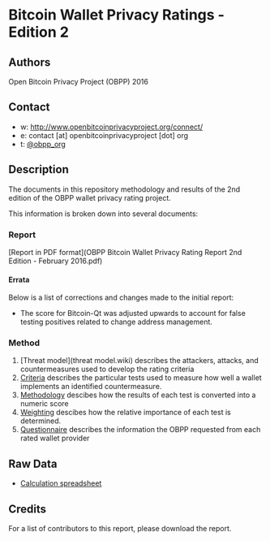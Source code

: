 Bitcoin Wallet Privacy Ratings - Edition 2
==========================================

## Authors

Open Bitcoin Privacy Project (OBPP) 2016

## Contact

* w: http://www.openbitcoinprivacyproject.org/connect/
* e: contact [at] openbitcoinprivacyproject [dot] org
* t: [@obpp_org](https://twitter.com/obpp_org)

## Description

The documents in this repository methodology and results of the 2nd edition of the OBPP wallet privacy rating project.

This information is broken down into several documents:

### Report

[Report in PDF format](OBPP Bitcoin Wallet Privacy Rating Report 2nd Edition - February 2016.pdf)

#### Errata

Below is a list of corrections and changes made to the initial report:

* The score for Bitcoin-Qt was adjusted upwards to account for false testing positives related to change address management.

### Method

1. [Threat model](threat model.wiki) describes the attackers, attacks, and countermeasures used to develop the rating criteria
1. [Criteria](criteria.md) describes the particular tests used to measure how well a wallet implements an identified countermeasure.
1. [Methodology](methodology.md) descibes how the results of each test is converted into a numeric score
1. [Weighting](weights.wiki) descibes how the relative importance of each test is determined.
1. [Questionnaire](questionnaire.md) describes the information the OBPP requested from each rated wallet provider

## Raw Data

* [Calculation spreadsheet](https://docs.google.com/spreadsheets/d/10fC_n4axB_VYgSVPkIWPlMHFuZkTFr_nh51jpv7FghI)

## Credits

For a list of contributors to this report, please download the report.
